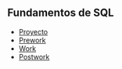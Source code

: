 ## Fundamentos de SQL

- [Proyecto](Proyecto)
- [Prework](Prework)
- [Work](Work)
- [Postwork](Postwork)

